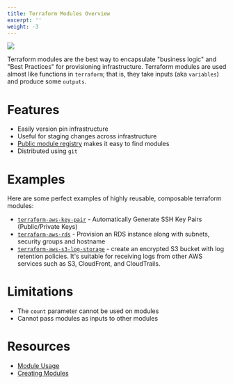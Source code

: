 ```yaml
---
title: Terraform Modules Overview
excerpt: ''
weight: -3
---
```


![](/images/774b11e-terraform.png)

Terraform modules are the best way to encapsulate "business logic" and "Best Practices" for provisioning infrastructure. Terraform modules are used almost like functions in `terraform`; that is, they take inputs (aka `variables`) and produce some `outputs`.

# Features

- Easily version pin infrastructure
- Useful for staging changes across infrastructure
- [Public module registry](registry.terraform.io) makes it easy to find modules
- Distributed using `git`

# Examples

Here are some perfect examples of highly reusable, composable terraform modules:

- [`terraform-aws-key-pair`](https://github.com/cloudposse/terraform-aws-key-pair) - Automatically Generate SSH Key Pairs (Public/Private Keys)
- [`terraform-aws-rds`](https://github.com/cloudposse/terraform-aws-rds) - Provision an RDS instance along with subnets, security groups and hostname
- [`terraform-aws-s3-log-storage`](https://github.com/cloudposse/terraform-aws-s3-log-storage) - create an encrypted S3 bucket with log retention policies. It's suitable for receiving logs from other AWS services such as S3, CloudFront, and CloudTrails.

# Limitations

- The `count` parameter cannot be used on modules
- Cannot pass modules as inputs to other modules

# Resources

- [Module Usage](https://www.terraform.io/docs/modules/usage.html)
- [Creating Modules](https://www.terraform.io/docs/modules/create.html)
